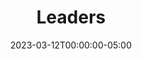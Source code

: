 ---
title: "Leaders"
date: 2023-03-12T00:00:00-05:00
icon: "ti-briefcase"
description: ""
type: "docs"
weight: 1
---